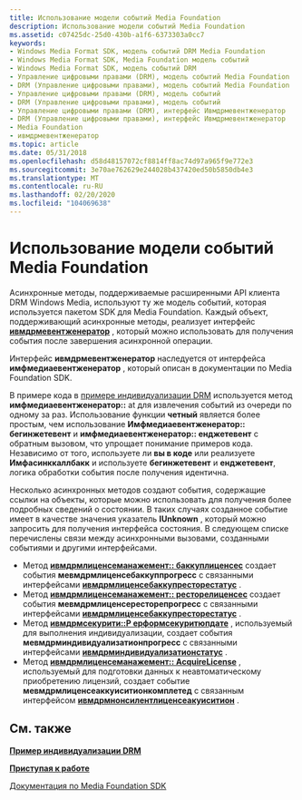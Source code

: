 ```yaml
---
title: Использование модели событий Media Foundation
description: Использование модели событий Media Foundation
ms.assetid: c07425dc-25d0-430b-a1f6-6373303a0cc7
keywords:
- Windows Media Format SDK, модель событий DRM Media Foundation
- Windows Media Format SDK, Media Foundation модель событий
- Windows Media Format SDK, модель событий DRM
- Управление цифровыми правами (DRM), модель событий Media Foundation
- DRM (Управление цифровыми правами), модель событий Media Foundation
- Управление цифровыми правами (DRM), модель событий
- DRM (Управление цифровыми правами), модель событий
- Управление цифровыми правами (DRM), интерфейс Ивмдрмевентженератор
- DRM (Управление цифровыми правами), интерфейс Ивмдрмевентженератор
- Media Foundation
- ивмдрмевентженератор
ms.topic: article
ms.date: 05/31/2018
ms.openlocfilehash: d58d48157072cf8814ff8ac74d97a965f9e772e3
ms.sourcegitcommit: 3e70ae762629e244028b437420ed50b5850db4e3
ms.translationtype: MT
ms.contentlocale: ru-RU
ms.lasthandoff: 02/20/2020
ms.locfileid: "104069638"
---
```

# <a name="using-the-media-foundation-event-model"></a>Использование модели событий Media Foundation

Асинхронные методы, поддерживаемые расширенными API клиента DRM Windows Media, используют ту же модель событий, которая используется пакетом SDK для Media Foundation. Каждый объект, поддерживающий асинхронные методы, реализует интерфейс [**ивмдрмевентженератор**](iwmdrmeventgenerator.md) , который можно использовать для получения события после завершения асинхронной операции.

Интерфейс **ивмдрмевентженератор** наследуется от интерфейса **имфмедиаевентженератор** , который описан в документации по Media Foundation SDK.

В примере кода в [примере индивидуализации DRM](drm-individualization-example.md) используется метод **имфмедиаевентженератор::** at для извлечения событий из очереди по одному за раз. Использование функции **четный** является более простым, чем использование **Имфмедиаевентженератор:: бегинжетевент** и **имфмедиаевентженератор:: енджетевент** с обратным вызовом, что упрощает понимание примеров кода. Независимо от того, используете ли **вы в коде** или реализуете **Имфасинккаллбакк** и используете **бегинжетевент** и **енджетевент**, логика обработки события после получения идентична.

Несколько асинхронных методов создают события, содержащие ссылки на объекты, которые можно использовать для получения более подробных сведений о состоянии. В таких случаях созданное событие имеет в качестве значения указатель **IUnknown** , который можно запросить для получения интерфейса состояния. В следующем списке перечислены связи между асинхронными вызовами, созданными событиями и другими интерфейсами.

-   Метод [**ивмдрмлиценсеманажемент:: баккуплиценсес**](iwmdrmlicensemanagement-backuplicenses.md) создает события **мевмдрмлиценсебаккуппрогресс** с связанными интерфейсами [**ивмдрмлиценсебаккупресторестатус**](iwmdrmlicensebackuprestorestatus.md) .
-   Метод [**ивмдрмлиценсеманажемент:: ресторелиценсес**](iwmdrmlicensemanagement-restorelicenses.md) создает события **мевмдрмлиценсересторепрогресс** с связанными интерфейсами [**ивмдрмлиценсебаккупресторестатус**](iwmdrmlicensebackuprestorestatus.md) .
-   Метод [**ивмдрмсекурити::P ерформсекуритюпдате**](iwmdrmsecurity-performsecurityupdate.md) , используемый для выполнения индивидуализации, создает события **мевмдрминдивидуализатионпрогресс** с связанными интерфейсами [**ивмдрминдивидуализатионстатус**](iwmdrmindividualizationstatus.md) .
-   Метод [**ивмдрмлиценсеманажемент:: AcquireLicense**](iwmdrmlicensemanagement-acquirelicense.md) , используемый для подготовки данных к неавтоматическому приобретению лицензий, создает событие **мевмдрмлиценсеаккуиситионкомплетед** с связанным интерфейсом [**ивмдрмнонсилентлиценсеакуиситион**](iwmdrmnonsilentlicenseaquisition.md) .

## <a name="related-topics"></a>См. также

<dl> <dt>

[**Пример индивидуализации DRM**](drm-individualization-example.md)
</dt> <dt>

[**Приступая к работе**](drm-getting-started.md)
</dt> <dt>

[Документация по Media Foundation SDK](https://www.microsoft.com/?ref=go)
</dt> </dl>

 

 




